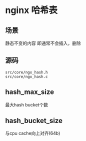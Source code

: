 # nginx 哈希表

## 场景
静态不变的内容 即通常不会插入，删除

## 源码
```
src/core/ngx_hash.h
src/core/ngx_hash.c
```

## hash_max_size
最大hash bucket个数

## hash_bucket_size
与cpu cache向上对齐(64b)


